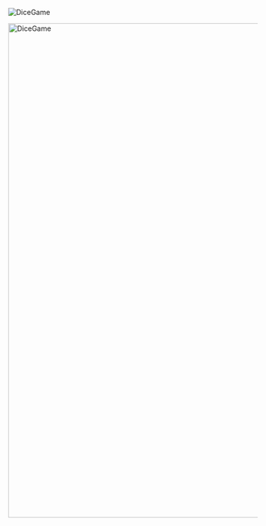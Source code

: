 ![DiceGame](https://github.com/user-attachments/assets/549637c9-c9b1-49de-b909-c6932915f8cc)

<img src="https://socialify.git.ci/SagarWagdare/DiceGame/image?language=1&name=1&owner=1&pattern=Solid&theme=Dark" alt="DiceGame" width="1000" height="auto" />
